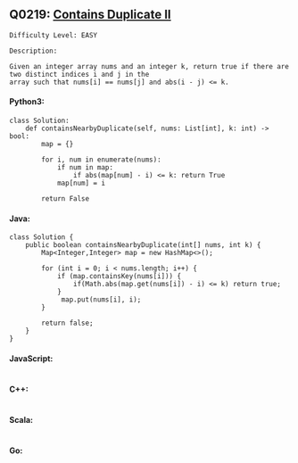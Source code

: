 ## Q0219: [Contains Duplicate II](https://leetcode.com/problems/contains-duplicate-ii/)

```
Difficulty Level: EASY
```

```
Description:

Given an integer array nums and an integer k, return true if there are two distinct indices i and j in the
array such that nums[i] == nums[j] and abs(i - j) <= k.
```

#### Python3:

```
class Solution:
    def containsNearbyDuplicate(self, nums: List[int], k: int) -> bool:
        map = {}

        for i, num in enumerate(nums):
            if num in map:
                if abs(map[num] - i) <= k: return True
            map[num] = i

        return False
```

#### Java:

```
class Solution {
    public boolean containsNearbyDuplicate(int[] nums, int k) {
        Map<Integer,Integer> map = new HashMap<>();

        for (int i = 0; i < nums.length; i++) {
            if (map.containsKey(nums[i])) {
                if(Math.abs(map.get(nums[i]) - i) <= k) return true;
            }
             map.put(nums[i], i);
        }

        return false;
    }
}
```

#### JavaScript:

```

```

#### C++:

```

```

#### Scala:

```

```

#### Go:

```

```
